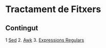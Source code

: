 # Tractament de Fitxers

## Contingut

1 [Sed](./SED/sed.md)
2. [Awk](./AWK/awk.md)
3. [Expressions Regulars](./ExpressionsRegulars/ExpressionsRegulars.md)



